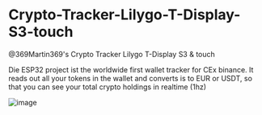 # Crypto-Tracker-Lilygo-T-Display-S3-touch
@369Martin369's Crypto Tracker Lilygo T-Display S3 &amp; touch

Die ESP32 project ist the worldwide first wallet tracker for CEx binance. It reads out all your tokens in the wallet and converts is to EUR or USDT, so that you can see your total crypto holdings in realtime (1hz)

![image](https://github.com/369Martin369/Crypto-Tracker-Lilygo-T-Display-S3-touch/assets/26202033/bc01853b-2774-4f14-977c-d4de1af43ca3)
